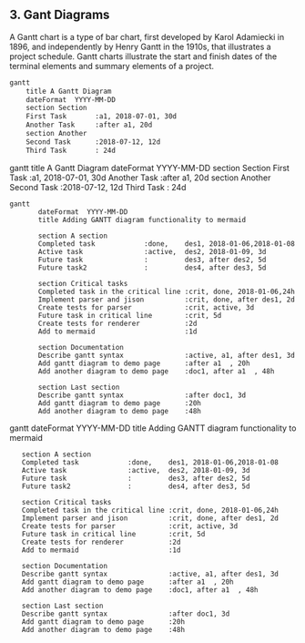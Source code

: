 ## 3. Gant Diagrams

A Gantt chart is a type of bar chart, first developed by Karol Adamiecki in 1896, and independently by Henry Gantt in the 1910s, that illustrates a project schedule. Gantt charts illustrate the start and finish dates of the terminal elements and summary elements of a project.

~~~markdown
gantt
    title A Gantt Diagram
    dateFormat  YYYY-MM-DD
    section Section
    First Task       :a1, 2018-07-01, 30d
    Another Task     :after a1, 20d
    section Another
    Second Task      :2018-07-12, 12d
    Third Task       : 24d
~~~

<div class="mermaid">
gantt
    title A Gantt Diagram
    dateFormat  YYYY-MM-DD
    section Section
    First Task       :a1, 2018-07-01, 30d
    Another Task     :after a1, 20d
    section Another
    Second Task      :2018-07-12, 12d
    Third Task       : 24d
</div>

```raw
gantt
       dateFormat  YYYY-MM-DD
       title Adding GANTT diagram functionality to mermaid

       section A section
       Completed task            :done,    des1, 2018-01-06,2018-01-08
       Active task               :active,  des2, 2018-01-09, 3d
       Future task               :         des3, after des2, 5d
       Future task2              :         des4, after des3, 5d

       section Critical tasks
       Completed task in the critical line :crit, done, 2018-01-06,24h
       Implement parser and jison          :crit, done, after des1, 2d
       Create tests for parser             :crit, active, 3d
       Future task in critical line        :crit, 5d
       Create tests for renderer           :2d
       Add to mermaid                      :1d

       section Documentation
       Describe gantt syntax               :active, a1, after des1, 3d
       Add gantt diagram to demo page      :after a1  , 20h
       Add another diagram to demo page    :doc1, after a1  , 48h

       section Last section
       Describe gantt syntax               :after doc1, 3d
       Add gantt diagram to demo page      :20h
       Add another diagram to demo page    :48h
```

<div class="mermaid">
gantt
       dateFormat  YYYY-MM-DD
       title Adding GANTT diagram functionality to mermaid

       section A section
       Completed task            :done,    des1, 2018-01-06,2018-01-08
       Active task               :active,  des2, 2018-01-09, 3d
       Future task               :         des3, after des2, 5d
       Future task2              :         des4, after des3, 5d

       section Critical tasks
       Completed task in the critical line :crit, done, 2018-01-06,24h
       Implement parser and jison          :crit, done, after des1, 2d
       Create tests for parser             :crit, active, 3d
       Future task in critical line        :crit, 5d
       Create tests for renderer           :2d
       Add to mermaid                      :1d

       section Documentation
       Describe gantt syntax               :active, a1, after des1, 3d
       Add gantt diagram to demo page      :after a1  , 20h
       Add another diagram to demo page    :doc1, after a1  , 48h

       section Last section
       Describe gantt syntax               :after doc1, 3d
       Add gantt diagram to demo page      :20h
       Add another diagram to demo page    :48h
</div>


